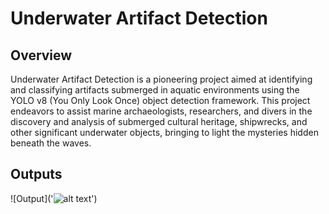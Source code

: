 # Underwater Artifact Detection
## Overview
Underwater Artifact Detection is a pioneering project aimed at identifying and classifying artifacts submerged in aquatic environments using the YOLO v8 (You Only Look Once) object detection framework. This project endeavors to assist marine archaeologists, researchers, and divers in the discovery and analysis of submerged cultural heritage, shipwrecks, and other significant underwater objects, bringing to light the mysteries hidden beneath the waves.

## Outputs

![Output]('![alt text](https://github.com/prasanna-muppidwar/artifacts-detection/blob/main/output-images/output1.png)')
